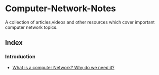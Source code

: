 # Computer-Network-Notes

A collection of articles,videos and other resources which cover important computer network topics.

## Index
### Introduction 
- [What is a computer Network? Why do we need it?]()
